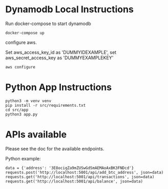 # Dynamodb Local Instructions

Run docker-compose to start dynamodb
```
docker-compose up
```

configure aws. 

Set aws_access_key_id as 'DUMMYIDEXAMPLE', set aws_secret_access_key as 'DUMMYEXAMPLEKEY'
```
aws configure
```

# Python App Instructions

```
python3 -m venv venv
pip install -r src/requirements.txt
cd src/app
python3 app.py
```

# APIs available
Please see the doc for the available endpoints.

Python example:
```
data = {'address': '3E8ociqZa9mZUSwGdSmAEMAoAxBK3FNDcd'}
requests.post('http://localhost:5001/api/add_btc_address', json=data)
requests.get('http://localhost:5001/api/transactions', json=data)
requests.get('http://localhost:5001/api/balance', json=data)
```

